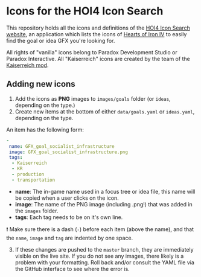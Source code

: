 # Icons for the HOI4 Icon Search

This repository holds all the icons and definitions of the [HOI4 Icon Search website](https://wyandotte.github.io/hoi4-icon-search/), an application which lists the icons of [Hearts of Iron IV](http://www.heartsofirongame.com/) to easily find the goal or idea GFX you're looking for.

All rights of "vanilla" icons belong to Paradox Development Studio or Paradox Interactive. All "Kaiserreich" icons are created by the team of the [Kaiserreich mod](http://steamcommunity.com/sharedfiles/filedetails/?id=809903394).

## Adding new icons

1. Add the icons as **PNG** images to `images/goals` folder (or `ideas`, depending on the type.)
2. Create new items at the bottom of either `data/goals.yaml` or `ideas.yaml`, depending on the type.

An item has the following form:

```yaml
-
 name: GFX_goal_socialist_infrastructure
 image: GFX_goal_socialist_infrastructure.png
 tags:
  - Kaiserreich
  - KR
  - production
  - transportation
```
- **name**: The in-game name used in a focus tree or idea file, this name will be copied when a user clicks on the icon.
- **image**: The name of the PNG image (including .png!) that was added in the `images` folder.
- **tags**: Each tag needs to be on it's own line.

:exclamation: Make sure there is a dash (`-`) before each item (above the name), and that the `name`, `image` and `tag` are indented by one space.

3. If these changes are pushed to the `master` branch, they are immediately visible on the live site. If you do not see any images, there likely is a problem with your formatting. Roll back and/or consult the YAML file via the GitHub interface to see where the error is.

